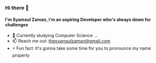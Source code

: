 ### Hi there 👋

#### I'm Syamsul Zaman, i'm an aspiring Developer who's always down for challenges 

- 🌱 Currently studying Computer Science ...
- 📫 Reach me out: thesyamsulzaman@gmail.com
- ⚡ Fun fact: It's gonna take some time for you to pronounce my name properly

